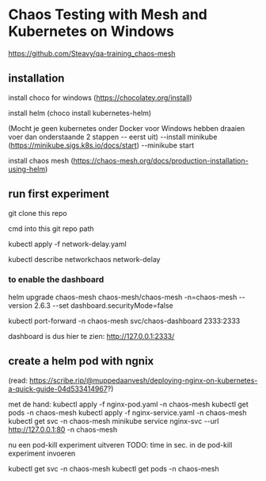 # Chaos Testing with Mesh and Kubernetes on Windows
https://github.com/Steavy/qa-training_chaos-mesh

## installation
install choco for windows (https://chocolatey.org/install)

install helm (choco install kubernetes-helm)

(Mocht je geen kubernetes onder Docker voor Windows hebben draaien voer dan onderstaande 2 stappen -- eerst uit)
--install minikube (https://minikube.sigs.k8s.io/docs/start)
--minikube start

install chaos mesh (https://chaos-mesh.org/docs/production-installation-using-helm)

## run first experiment
git clone this repo

cmd into this git repo path

kubectl apply -f network-delay.yaml

kubectl describe networkchaos network-delay

### to enable the dashboard
helm upgrade chaos-mesh chaos-mesh/chaos-mesh -n=chaos-mesh --version 2.6.3 --set dashboard.securityMode=false

kubectl port-forward -n chaos-mesh svc/chaos-dashboard 2333:2333

dashboard is dus hier te zien: http://127.0.0.1:2333/


## create a helm pod with ngnix
(read: https://scribe.rip/@muppedaanvesh/deploying-nginx-on-kubernetes-a-quick-guide-04d533414967?)

met de hand:
kubectl apply -f nginx-pod.yaml -n chaos-mesh
kubectl get pods -n chaos-mesh
kubectl apply -f nginx-service.yaml -n chaos-mesh
kubectl get svc -n chaos-mesh
minikube service nginx-svc --url http://127.0.0.1:80 -n chaos-mesh

nu een pod-kill experiment uitveren
TODO: time in sec. in de pod-kill experiment invoeren

kubectl get svc -n chaos-mesh
kubectl get pods -n chaos-mesh 
